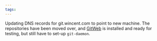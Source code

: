 ```yaml
---
tags: 
---
```


Updating DNS records for git.wincent.com to point to new machine. The repositories have been moved over, and [GitWeb](/wiki/GitWeb) is installed and ready for testing, but still have to set-up `git-daemon`.
